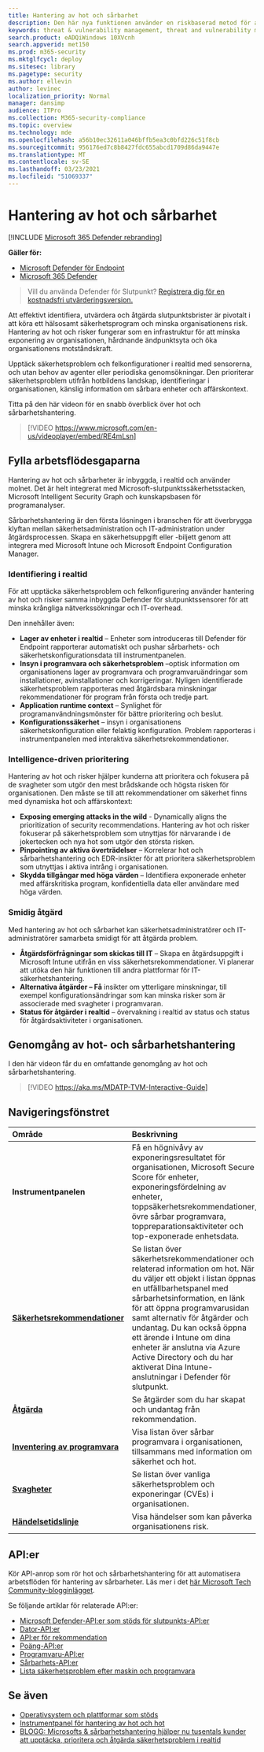 ```yaml
---
title: Hantering av hot och sårbarhet
description: Den här nya funktionen använder en riskbaserad metod för att upptäcka, prioritera och åtgärda eventuella svagheter och felkonfigurationer i slutpunkten.
keywords: threat & vulnerability management, threat and vulnerability management, MDATP TVM, MDATP-TVM, vulnerability management, vulnerability assessment, threat and vulnerability scanning, secure configuration assessment, microsoft defender atp, microsoft defender atp, endpoint vulnerabilities, next generation
search.product: eADQiWindows 10XVcnh
search.appverid: met150
ms.prod: m365-security
ms.mktglfcycl: deploy
ms.sitesec: library
ms.pagetype: security
ms.author: ellevin
author: levinec
localization_priority: Normal
manager: dansimp
audience: ITPro
ms.collection: M365-security-compliance
ms.topic: overview
ms.technology: mde
ms.openlocfilehash: a56b10ec32611a046bffb5ea3c0bfd226c51f8cb
ms.sourcegitcommit: 956176ed7c8b8427fdc655abcd1709d86da9447e
ms.translationtype: MT
ms.contentlocale: sv-SE
ms.lasthandoff: 03/23/2021
ms.locfileid: "51069337"
---
```

# <a name="threat-and-vulnerability-management"></a>Hantering av hot och sårbarhet

[!INCLUDE [Microsoft 365 Defender rebranding](../../includes/microsoft-defender.md)]

**Gäller för:**
- [Microsoft Defender för Endpoint](https://go.microsoft.com/fwlink/p/?linkid=2146631)
- [Microsoft 365 Defender](https://go.microsoft.com/fwlink/?linkid=2118804)


>Vill du använda Defender för Slutpunkt? [Registrera dig för en kostnadsfri utvärderingsversion.](https://www.microsoft.com/microsoft-365/windows/microsoft-defender-atp?ocid=docs-wdatp-portaloverview-abovefoldlink)

Att effektivt identifiera, utvärdera och åtgärda slutpunktsbrister är pivotalt i att köra ett hälsosamt säkerhetsprogram och minska organisationens risk. Hantering av hot och risker fungerar som en infrastruktur för att minska exponering av organisationen, hårdnande ändpunktsyta och öka organisationens motståndskraft.

Upptäck säkerhetsproblem och felkonfigurationer i realtid med sensorerna, och utan behov av agenter eller periodiska genomsökningar. Den prioriterar säkerhetsproblem utifrån hotbildens landskap, identifieringar i organisationen, känslig information om sårbara enheter och affärskontext.

Titta på den här videon för en snabb överblick över hot och sårbarhetshantering.

>[!VIDEO https://www.microsoft.com/en-us/videoplayer/embed/RE4mLsn]

## <a name="bridging-the-workflow-gaps"></a>Fylla arbetsflödesgaparna

Hantering av hot och sårbarheter är inbyggda, i realtid och använder molnet. Det är helt integrerat med Microsoft-slutpunktssäkerhetsstacken, Microsoft Intelligent Security Graph och kunskapsbasen för programanalyser.  

Sårbarhetshantering är den första lösningen i branschen för att överbrygga klyftan mellan säkerhetsadministration och IT-administration under åtgärdsprocessen. Skapa en säkerhetsuppgift eller -biljett genom att integrera med Microsoft Intune och Microsoft Endpoint Configuration Manager.

### <a name="real-time-discovery"></a>Identifiering i realtid

För att upptäcka säkerhetsproblem och felkonfigurering använder hantering av hot och risker samma inbyggda Defender för slutpunktssensorer för att minska krångliga nätverkssökningar och IT-overhead.

Den innehåller även:

- **Lager av enheter i realtid** – Enheter som introduceras till Defender för Endpoint rapporterar automatiskt och pushar sårbarhets- och säkerhetskonfigurationsdata till instrumentpanelen.
- **Insyn i programvara och säkerhetsproblem** –optisk information om organisationens lager av programvara och programvaruändringar som installationer, avinstallationer och korrigeringar. Nyligen identifierade säkerhetsproblem rapporteras med åtgärdsbara minskningar rekommendationer för program från första och tredje part.
- **Application runtime context** – Synlighet för programanvändningsmönster för bättre prioritering och beslut.
- **Konfigurationssäkerhet** – insyn i organisationens säkerhetskonfiguration eller felaktig konfiguration. Problem rapporteras i instrumentpanelen med interaktiva säkerhetsrekommendationer.

### <a name="intelligence-driven-prioritization"></a>Intelligence-driven prioritering

Hantering av hot och risker hjälper kunderna att prioritera och fokusera på de svagheter som utgör den mest brådskande och högsta risken för organisationen. Den måste se till att rekommendationer om säkerhet finns med dynamiska hot och affärskontext:

- **Exposing emerging attacks in the wild** - Dynamically aligns the prioritization of security recommendations. Hantering av hot och risker fokuserar på säkerhetsproblem som utnyttjas för närvarande i de jokertecken och nya hot som utgör den största risken.
- **Pinpointing av aktiva överträdelser** – Korrelerar hot och sårbarhetshantering och EDR-insikter för att prioritera säkerhetsproblem som utnyttjas i aktiva intrång i organisationen.
- **Skydda tillgångar med höga värden** – Identifiera exponerade enheter med affärskritiska program, konfidentiella data eller användare med höga värden.

### <a name="seamless-remediation"></a>Smidig åtgärd

Med hantering av hot och sårbarhet kan säkerhetsadministratörer och IT-administratörer samarbeta smidigt för att åtgärda problem.

- **Åtgärdsförfrågningar som skickas till IT** – Skapa en åtgärdsuppgift i Microsoft Intune utifrån en viss säkerhetsrekommendationer. Vi planerar att utöka den här funktionen till andra plattformar för IT-säkerhetshantering.
- **Alternativa åtgärder – Få** insikter om ytterligare minskningar, till exempel konfigurationsändringar som kan minska risker som är associerade med svagheter i programvaran.
- **Status för åtgärder i realtid** – övervakning i realtid av status och status för åtgärdsaktiviteter i organisationen.

## <a name="threat-and-vulnerability-management-walk-through"></a>Genomgång av hot- och sårbarhetshantering

I den här videon får du en omfattande genomgång av hot och sårbarhetshantering.

>[!VIDEO https://aka.ms/MDATP-TVM-Interactive-Guide]

## <a name="navigation-pane"></a>Navigeringsfönstret

Område | Beskrivning
:---|:---
**Instrumentpanelen**   | Få en högnivåvy av exponeringsresultatet för organisationen, Microsoft Secure Score för enheter, exponeringsfördelning av enheter, toppsäkerhetsrekommendationer, övre sårbar programvara, toppreparationsaktiviteter och top-exponerade enhetsdata.
[**Säkerhetsrekommendationer**](tvm-security-recommendation.md) | Se listan över säkerhetsrekommendationer och relaterad information om hot. När du väljer ett objekt i listan öppnas en utfällbarhetspanel med sårbarhetsinformation, en länk för att öppna programvarusidan samt alternativ för åtgärder och undantag. Du kan också öppna ett ärende i Intune om dina enheter är anslutna via Azure Active Directory och du har aktiverat Dina Intune-anslutningar i Defender för slutpunkt.
[**Åtgärda**](tvm-remediation.md) | Se åtgärder som du har skapat och undantag från rekommendation.
[**Inventering av programvara**](tvm-software-inventory.md) | Visa listan över sårbar programvara i organisationen, tillsammans med information om säkerhet och hot.
[**Svagheter**](tvm-weaknesses.md) | Se listan över vanliga säkerhetsproblem och exponeringar (CVEs) i organisationen.
[**Händelsetidslinje**](threat-and-vuln-mgt-event-timeline.md) | Visa händelser som kan påverka organisationens risk.

## <a name="apis"></a>API:er

Kör API-anrop som rör hot och sårbarhetshantering för att automatisera arbetsflöden för hantering av sårbarheter. Läs mer i det [här Microsoft Tech Community-blogginlägget](https://techcommunity.microsoft.com/t5/microsoft-defender-atp/threat-amp-vulnerability-management-apis-are-now-generally/ba-p/1304615).

Se följande artiklar för relaterade API:er:

- [Microsoft Defender-API:er som stöds för slutpunkts-API:er](exposed-apis-list.md)
- [Dator-API:er](machine.md)
- [API:er för rekommendation](vulnerability.md)
- [Poäng-API:er](score.md)
- [Programvaru-API:er](software.md)
- [Sårbarhets-API:er](vulnerability.md)
- [Lista säkerhetsproblem efter maskin och programvara](get-all-vulnerabilities-by-machines.md)

## <a name="see-also"></a>Se även

- [Operativsystem och plattformar som stöds](tvm-supported-os.md)
- [Instrumentpanel för hantering av hot och hot](tvm-dashboard-insights.md)
- [BLOGG: Microsofts & sårbarhetshantering hjälper nu tusentals kunder att upptäcka, prioritera och åtgärda säkerhetsproblem i realtid](https://www.microsoft.com/security/blog/2019/07/02/microsofts-threat-vulnerability-management-now-helps-thousands-of-customers-to-discover-prioritize-and-remediate-vulnerabilities-in-real-time/)
